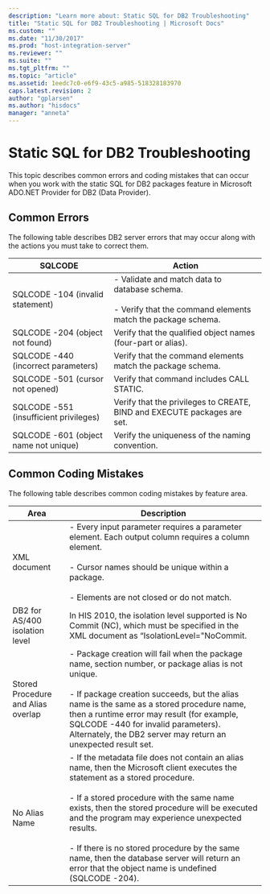 ```yaml
---
description: "Learn more about: Static SQL for DB2 Troubleshooting"
title: "Static SQL for DB2 Troubleshooting | Microsoft Docs"
ms.custom: ""
ms.date: "11/30/2017"
ms.prod: "host-integration-server"
ms.reviewer: ""
ms.suite: ""
ms.tgt_pltfrm: ""
ms.topic: "article"
ms.assetid: 1eedc7c0-e6f9-43c5-a985-518328183970
caps.latest.revision: 2
author: "gplarsen"
ms.author: "hisdocs"
manager: "anneta"
---
```

# Static SQL for DB2 Troubleshooting
This topic describes common errors and coding mistakes that can occur when you work with the static SQL for DB2 packages feature in Microsoft ADO.NET Provider for DB2 (Data Provider).  
  
## Common Errors  
 The following table describes DB2 server errors that may occur along with the actions you must take to correct them.  
  
|SQLCODE|Action|  
|-------------|------------|  
|SQLCODE -104 (invalid statement)|-   Validate and match data to database schema.<br /><br /> -   Verify that the command elements match the package schema.|  
|SQLCODE -204 (object not found)|Verify that the qualified object names (four-part or alias).|  
|SQLCODE -440 (incorrect parameters)|Verify that the command elements match the package schema.|  
|SQLCODE -501 (cursor not opened)|Verify that command includes CALL STATIC.|  
|SQLCODE -551 (insufficient privileges)|Verify that the privileges to CREATE, BIND and EXECUTE packages are set.|  
|SQLCODE -601 (object name not unique)|Verify the uniqueness of the naming convention.|  
  
## Common Coding Mistakes  
 The following table describes common coding mistakes by feature area.  
  
|Area|Description|  
|----------|-----------------|  
|XML document|-   Every input parameter requires a parameter element. Each output column requires a column element.<br /><br /> -   Cursor names should be unique within a package.<br /><br /> -   Elements are not closed or do not match.|  
|DB2 for AS/400 isolation level|In HIS 2010, the isolation level supported is No Commit (NC), which must be specified in the XML document as “IsolationLevel="NoCommit.|  
|Stored Procedure and Alias overlap|-   Package creation will fail when the package name, section number, or package alias is not unique.<br /><br /> -   If package creation succeeds, but the alias name is the same as a stored procedure name, then a runtime error may result (for example, SQLCODE -440 for invalid parameters). Alternately, the DB2 server may return an unexpected result set.|  
|No Alias Name|-   If the metadata file does not contain an alias name, then the Microsoft client executes the statement as a stored procedure.<br /><br /> -   If a stored procedure with the same name exists, then the stored procedure will be executed and the program may experience unexpected results.<br /><br /> -   If there is no stored procedure by the same name, then the database server will return an error that the object name is undefined (SQLCODE -204).|
